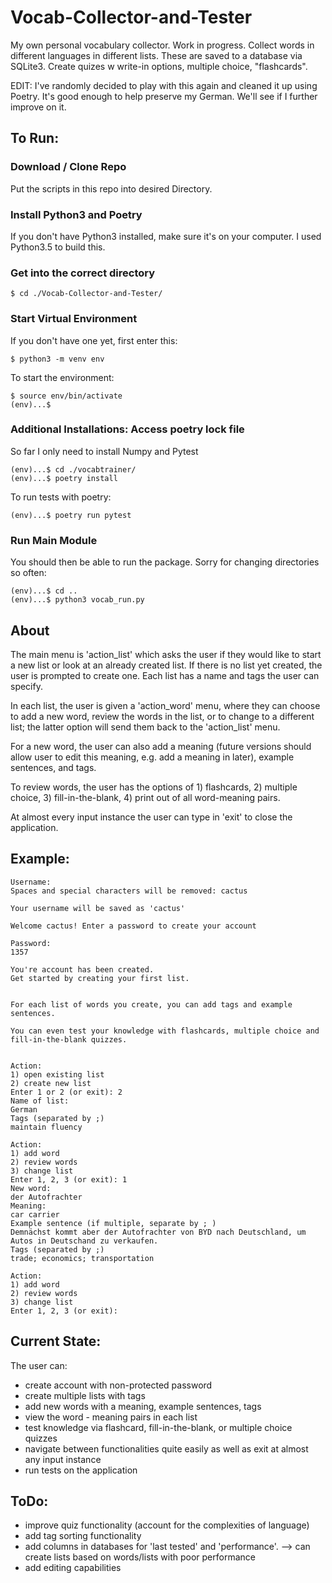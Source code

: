 # Vocab-Collector-and-Tester
My own personal vocabulary collector. Work in progress. Collect words in different languages in different lists. These are saved to a database via SQLite3.  Create quizes w write-in options, multiple choice, "flashcards".

EDIT: I've randomly decided to play with this again and cleaned it up using Poetry. It's good enough to help preserve my German. We'll see if I further improve on it.

## To Run:

### Download / Clone Repo

Put the scripts in this repo into desired Directory.

### Install Python3 and Poetry

If you don't have Python3 installed, make sure it's on your computer. I used Python3.5 to build this.

### Get into the correct directory

```
$ cd ./Vocab-Collector-and-Tester/
```

### Start Virtual Environment

If you don't have one yet, first enter this:
```
$ python3 -m venv env
```

To start the environment:
```
$ source env/bin/activate
(env)...$
```

### Additional Installations: Access poetry lock file

So far I only need to install Numpy and Pytest
```
(env)...$ cd ./vocabtrainer/
(env)...$ poetry install
```

To run tests with poetry:

```
(env)...$ poetry run pytest
```

### Run Main Module

You should then be able to run the package. Sorry for changing directories so often:

```
(env)...$ cd ..
(env)...$ python3 vocab_run.py 
```

## About

The main menu is 'action_list' which asks the user if they would like to start a new list or look at an already created list. If there is no list yet created, the user is prompted to create one. Each list has a name and tags the user can specify.

In each list, the user is given a 'action_word' menu, where they can choose to add a new word, review the words in the list, or to change to a different list; the latter option will send them back to the 'action_list' menu.

For a new word, the user can also add a meaning (future versions should allow user to edit this meaning, e.g. add a meaning in later), example sentences, and tags. 

To review words, the user has the options of 1) flashcards, 2) multiple choice, 3) fill-in-the-blank, 4) print out of all word-meaning pairs.

At almost every input instance the user can type in 'exit' to close the application. 

## Example:

```
Username: 
Spaces and special characters will be removed: cactus

Your username will be saved as 'cactus'

Welcome cactus! Enter a password to create your account

Password: 
1357

You're account has been created.
Get started by creating your first list.


For each list of words you create, you can add tags and example sentences.

You can even test your knowledge with flashcards, multiple choice and fill-in-the-blank quizzes.


Action:
1) open existing list
2) create new list
Enter 1 or 2 (or exit): 2
Name of list: 
German
Tags (separated by ;)
maintain fluency

Action:
1) add word
2) review words 
3) change list
Enter 1, 2, 3 (or exit): 1
New word: 
der Autofrachter
Meaning: 
car carrier
Example sentence (if multiple, separate by ; ) 
Demnächst kommt aber der Autofrachter von BYD nach Deutschland, um Autos in Deutschand zu verkaufen.
Tags (separated by ;)
trade; economics; transportation

Action:
1) add word
2) review words 
3) change list
Enter 1, 2, 3 (or exit): 

```


## Current State:

The user can:
* create account with non-protected password
* create multiple lists with tags
* add new words with a meaning, example sentences, tags
* view the word - meaning pairs in each list
* test knowledge via flashcard, fill-in-the-blank, or multiple choice quizzes 
* navigate between functionalities quite easily as well as exit at almost any input instance
* run tests on the application

## ToDo:
* improve quiz functionality (account for the complexities of language)
* add tag sorting functionality
* add columns in databases for 'last tested' and 'performance'. --> can create lists based on words/lists with poor performance
* add editing capabilities

